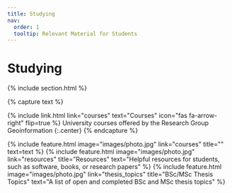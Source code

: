 ```yaml
---
title: Studying
nav:
  order: 1
  tooltip: Relevant Material for Students
---
```


# <i class="fas fa-microscope"></i>Studying

{% include section.html %}

{% capture text %}

{%
  include link.html
  link="courses"
  text="Courses"
  icon="fas fa-arrow-right"
  flip=true
%}
University courses offered by the Research Group Geoinformation
{:.center}
{% endcapture %}

{%
  include feature.html
  image="images/photo.jpg"
  link="courses"
  title=""
  text=text
%}
{%
  include feature.html
  image="images/photo.jpg"
  link="resources"
  title="Resources"
  text="Helpful resources for students, such as software, books, or research papers"
%}
{%
  include feature.html
  image="images/photo.jpg"
  link="thesis_topics"
  title="BSc/MSc Thesis Topics"
  text="A list of open and completed BSc and MSc thesis topics"
%}